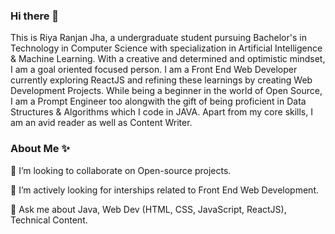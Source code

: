 ### Hi there 👋


This is Riya Ranjan Jha, a undergraduate student pursuing Bachelor's in Technology in Computer Science with specialization in Artificial Intelligence & Machine Learning. With a creative and determined and optimistic mindset, I am a goal oriented focused person. I am a Front End Web Developer currently exploring ReactJS and refining these learnings by creating Web Development Projects. While being a beginner in the world of Open Source, I am a Prompt Engineer too alongwith the gift of being proficient in Data Structures & Algorithms which I code in JAVA. Apart from my core skills, I am an avid reader as well as Content Writer. 

### About Me ✨


👯 I’m looking to collaborate on Open-source projects.

🤝 I’m actively looking for interships related to Front End Web Development.

💬 Ask me about Java, Web Dev (HTML, CSS, JavaScript, ReactJS), Technical Content.



